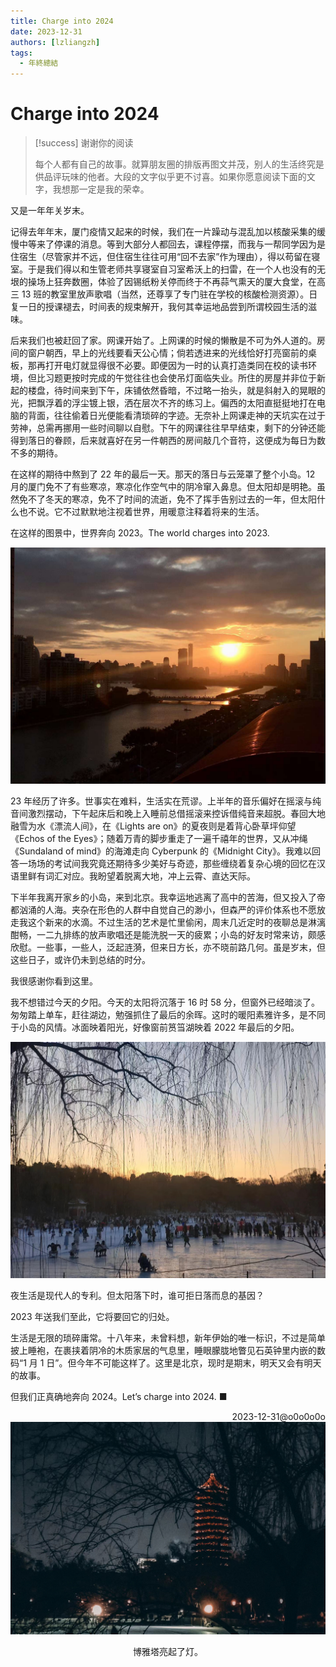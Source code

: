 ```yaml
---
title: Charge into 2024
date: 2023-12-31
authors: [lzliangzh]
tags: 
  - 年終總結
---
```


# Charge into 2024

> [!success] 谢谢你的阅读
>
> 每个人都有自己的故事。就算朋友圈的排版再图文并茂，别人的生活终究是供品评玩味的他者。大段的文字似乎更不讨喜。如果你愿意阅读下面的文字，我想那一定是我的荣幸。

又是一年年关岁末。

<!-- more -->

记得去年年末，厦门疫情又起来的时候，我们在一片躁动与混乱加以核酸采集的缓慢中等来了停课的消息。等到大部分人都回去，课程停摆，而我与一帮同学因为是住宿生（尽管家并不远，但住宿生往往可用“回不去家”作为理由），得以苟留在寝室。于是我们得以和生管老师共享寝室自习室希沃上的扫雷，在一个人也没有的无垠的操场上狂奔数圈，体验了因锡纸粉关停而终于不再蒜气熏天的厦大食堂，在高三 13 班的教室里放声歌唱（当然，还尊享了专门驻在学校的核酸检测资源）。日复一日的授课褪去，时间表的规束解开，我何其幸运地品尝到所谓校园生活的滋味。

后来我们也被赶回了家。网课开始了。上网课的时候的懒散是不可为外人道的。房间的窗户朝西，早上的光线要看天公心情；倘若透进来的光线恰好打亮窗前的桌板，那再打开电灯就显得很不必要。即便因为一时的认真打造类同在校的读书环境，但比习题更按时完成的午觉往往也会使吊灯面临失业。所住的房屋并非位于新起的楼盘，待时间来到下午，床铺依然昏暗，不过略一抬头，就是斜射入的晃眼的光，把飘浮着的浮尘镀上银，洒在层次不齐的练习上。偏西的太阳直挺挺地打在电脑的背面，往往偷着日光便能看清琐碎的字迹。无奈补上网课走神的天坑实在过于劳神，总需再挪用一些时间聊以自慰。下午的网课往往早早结束，剩下的分钟还能得到落日的眷顾，后来就喜好在另一件朝西的房间敲几个音符，这便成为每日为数不多的期待。

在这样的期待中熬到了 22 年的最后一天。那天的落日与云笼罩了整个小岛。12 月的厦门免不了有些寒凉，寒凉化作空气中的阴冷窜入鼻息。但太阳却是明艳。虽然免不了冬天的寒凉，免不了时间的流逝，免不了挥手告别过去的一年，但太阳什么也不说。它不过默默地注视着世界，用暖意注释着将来的生活。

在这样的图景中，世界奔向 2023。The world charges into 2023.

![1](./charge-into-2024/1.png)

23 年经历了许多。世事实在难料，生活实在荒谬。上半年的音乐偏好在摇滚与纯音间激烈摆动，下午起床后和晚上入睡前总借摇滚来控诉借纯音来超脱。春回大地融雪为水《漂流人间》，在《Lights are on》的夏夜则是着背心卧草坪仰望《Echos of the Eyes》；随着万青的脚步重走了一遍千禧年的世界，又从冲绳《Sundaland of mind》的海滩走向 Cyberpunk 的《Midnight City》。我难以回答一场场的考试间我究竟还期待多少美好与奇迹，那些缠绕着复杂心境的回忆在汉语里鲜有词汇对应。我盼望着脱离大地，冲上云霄、直达天际。

下半年我离开家乡的小岛，来到北京。我幸运地逃离了高中的苦海，但又投入了帝都汹涌的人海。夹杂在形色的人群中自觉自己的渺小，但森严的评价体系也不愿放走我这个新来的水滴。不过生活的艺术是忙里偷闲，周末几近定时的夜聊总是淋漓酣畅，一二九排练的放声歌唱还是能洗脱一天的疲累；小岛的好友时常来访，颇感欣慰。一些事，一些人，泛起涟漪，但来日方长，亦不晓前路几何。虽是岁末，但这些日子，或许仍未到总结的时分。

我很感谢你看到这里。

我不想错过今天的夕阳。今天的太阳将沉落于 16 时 58 分，但窗外已经暗淡了。匆匆踏上单车，赶往湖边，勉强抓住了最后的余晖。这时的暖阳素雅许多，是不同于小岛的风情。冰面映着阳光，好像窗前筼筜湖映着 2022 年最后的夕阳。

![2](./charge-into-2024/2.png)

夜生活是现代人的专利。但太阳落下时，谁可拒日落而息的基因？

2023 年送我们至此，它将要回它的归处。

生活是无限的琐碎庸常。十八年来，未曾料想，新年伊始的唯一标识，不过是简单披上睡袍，在裹挟着阴冷的木质家居的气息里，睡眼朦胧地瞥见石英钟里内嵌的数码“1 月 1 日”。但今年不可能这样了。这里是北京，现时是期末，明天又会有明天的故事。

但我们正真确地奔向 2024。Let’s charge into 2024. ■

<span style="float:right">@o0o0o0o</span>

<span style="float:right">2023-12-31</span>

![3](./charge-into-2024/3.png)

<center>博雅塔亮起了灯。</center>
